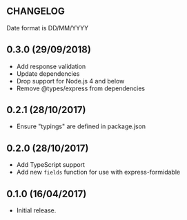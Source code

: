 ## CHANGELOG
Date format is DD/MM/YYYY

## 0.3.0 (29/09/2018)
* Add response validation
* Update dependencies
* Drop support for Node.js 4 and below
* Remove @types/express from dependencies

## 0.2.1 (28/10/2017)
* Ensure "typings" are defined in package.json

## 0.2.0 (28/10/2017)
* Add TypeScript support
* Add new `fields` function for use with express-formidable

## 0.1.0 (16/04/2017)
* Initial release.

